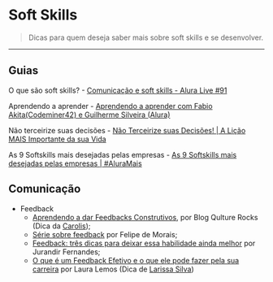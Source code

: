 # Soft Skills

> Dicas para quem deseja saber mais sobre soft skills e se desenvolver. 

---

## Guias

O que são soft skills?
    - [Comunicação e soft skills - Alura Live #91](https://www.youtube.com/watch?v=McC4oh_jPgk)
    
Aprendendo a aprender
    - [Aprendendo a aprender com Fabio Akita(Codeminer42) e Guilherme Silveira (Alura)](https://www.youtube.com/watch?v=uj-k_WqlYvI)
    
Não terceirize suas decisões
    - [Não Terceirize suas Decisões! | A Lição MAIS Importante da sua Vida](https://www.youtube.com/watch?v=D3L8IOncLkg)

As 9 Softskills mais desejadas pelas empresas
    - [As 9 Softskills mais desejadas pelas empresas | #AluraMais](https://www.youtube.com/watch?v=SjY0zj17-8U)

## Comunicação

- Feedback
    - [Aprendendo a dar Feedbacks Construtivos](https://qulture.rocks/blog/aprendendo-a-dar-feedbacks/), por Blog Qulture Rocks (Dica da [Carolis](https://twitter.com/caroliscaroles));
    - [Série sobre feedback](https://medium.com/@felipedemoraes/s%C3%A9rie-sobre-feedback-dbdb852a7bfb) por Felipe de Morais;
    - [Feedback: três dicas para deixar essa habilidade ainda melhor](https://www.linkedin.com/pulse/feedback-tr%C3%AAs-dicas-para-deixar-essa-habilidade-ainda-fernandes/) por Jurandir Fernandes;
    - [O que é um Feedback Efetivo e o que ele pode fazer pela sua carreira](https://www.programaria.org/o-que-e-um-feedback-efetivo-e-o-que-ele-pode-fazer-pela-sua-carreira/) por Laura Lemos (Dica de [Larissa Silva](https://github.com/lagcrs))

